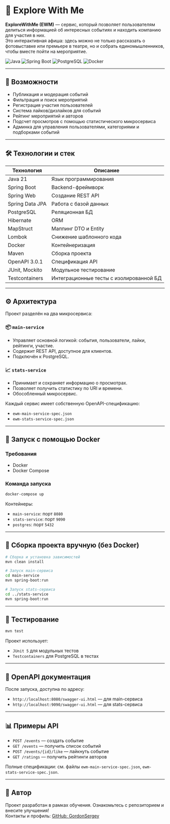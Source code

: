 
# 📅 Explore With Me

**ExploreWithMe (EWM)** — сервис, который позволяет пользователям делиться информацией об интересных событиях и находить компанию для участия в них.  
Это интерактивная афиша: здесь можно не только рассказать о фотовыставке или премьере в театре, но и собрать единомышленников, чтобы вместе пойти на мероприятие.

![Java](https://img.shields.io/badge/Java-21-blue.svg)
![Spring Boot](https://img.shields.io/badge/Spring%20Boot-3.x-brightgreen.svg)
![PostgreSQL](https://img.shields.io/badge/PostgreSQL-13-blue.svg)
![Docker](https://img.shields.io/badge/Docker-Ready-lightblue.svg)

---

## 🚀 Возможности

- Публикация и модерация событий
- Фильтрация и поиск мероприятий
- Регистрация участия пользователей
- Система лайков/дизлайков для событий
- Рейтинг мероприятий и авторов
- Подсчет просмотров с помощью статистического микросервиса
- Админка для управления пользователями, категориями и подборками событий

---

## 🛠️ Технологии и стек

| Технология           | Описание                             |
|----------------------|--------------------------------------|
| Java 21              | Язык программирования                |
| Spring Boot          | Backend-фреймворк                    |
| Spring Web           | Создание REST API                    |
| Spring Data JPA      | Работа с базой данных                |
| PostgreSQL           | Реляционная БД                       |
| Hibernate            | ORM                                   |
| MapStruct            | Маппинг DTO и Entity                 |
| Lombok               | Снижение шаблонного кода             |
| Docker               | Контейнеризация                      |
| Maven                | Сборка проекта                       |
| OpenAPI 3.0.1        | Спецификация API                     |
| JUnit, Mockito       | Модульное тестирование               |
| Testcontainers       | Интеграционные тесты с изолированной БД |

---

## ⚙️ Архитектура

Проект разделён на два микросервиса:

### 📦 `main-service`
- Управляет основной логикой: события, пользователи, лайки, рейтинги, участие.
- Содержит REST API, доступное для клиентов.
- Подключён к PostgreSQL.

### 📈 `stats-service`
- Принимает и сохраняет информацию о просмотрах.
- Позволяет получить статистику по URI и времени.
- Обособленный микросервис.

Каждый сервис имеет собственную OpenAPI-спецификацию:
- `ewm-main-service-spec.json`
- `ewm-stats-service-spec.json`

---

## 🐳 Запуск с помощью Docker

### Требования
- Docker
- Docker Compose

### Команда запуска
```bash
docker-compose up
```

Контейнеры:
- `main-service`: порт `8080`
- `stats-service`: порт `9090`
- `postgres`: порт `5432`

---

## 📂 Сборка проекта вручную (без Docker)

```bash
# Сборка и установка зависимостей
mvn clean install

# Запуск main-сервиса
cd main-service
mvn spring-boot:run

# Запуск stats-сервиса
cd ../stats-service
mvn spring-boot:run
```

---

## 🧪 Тестирование

```bash
mvn test
```

Проект использует:
- `JUnit 5` для модульных тестов
- `Testcontainers` для PostgreSQL в тестах

---

## 📖 OpenAPI документация

После запуска, доступна по адресу:
- `http://localhost:8080/swagger-ui.html` — для main-сервиса
- `http://localhost:9090/swagger-ui.html` — для stats-сервиса

---

## 📊 Примеры API

- `POST /events` — создать событие
- `GET /events` — получить список событий
- `POST /events/{id}/like` — лайкнуть событие
- `GET /ratings` — получить рейтинги авторов

Полные спецификации: см. файлы `ewm-main-service-spec.json`, `ewm-stats-service-spec.json`.

---

## 👤 Автор

Проект разработан в рамках обучения. Ознакомьтесь с репозиторием и внесите улучшения!  
Контакты и профиль: [GitHub: GordonSergey](https://github.com/GordonSergey)